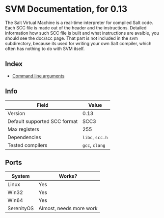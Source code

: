 # SVM Documentation, for 0.13

The Salt Virtual Machine is a real-time interpreter for compiled Salt code. Each SCC file
is made out of the header and the instructions. Detailed information how such SCC file
is built and what instructions are avaible, you should see the doc/scc page. That part
is not included in the svm subdirectory, because its used for writing your own Salt compiler,
which often has nothing to do with SVM itself.

## Index

* [Command line arguments](pages/arguments.md)

## Info

Field                           | Value
--------------------------------|-----------------
Version                         | 0.13
Default supported SCC format    | SCC3
Max registers                   | 255
Dependencies                    | `libc`, `scc.h`
Tested compilers                | `gcc`, `clang`


## Ports

System	                  | Works?
--------------------------|------------
Linux	                  | Yes
Win32	                  | Yes
Win64	                  | Yes
SerenityOS	              | Almost, needs more work
